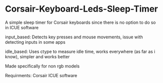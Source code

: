 # Corsair-Keyboard-Leds-Sleep-Timer

A simple sleep timer for Corsair keyboards since there is no option to do so in ICUE software

input_based: Detects key presses and mouse movements, issue with detecting inputs in some apps

idle_based: Uses ctype to measure idle time, works everywhere (as far as i know), simpler and works better

Made specifically for non rgb models

Requirments: Corsair ICUE software
